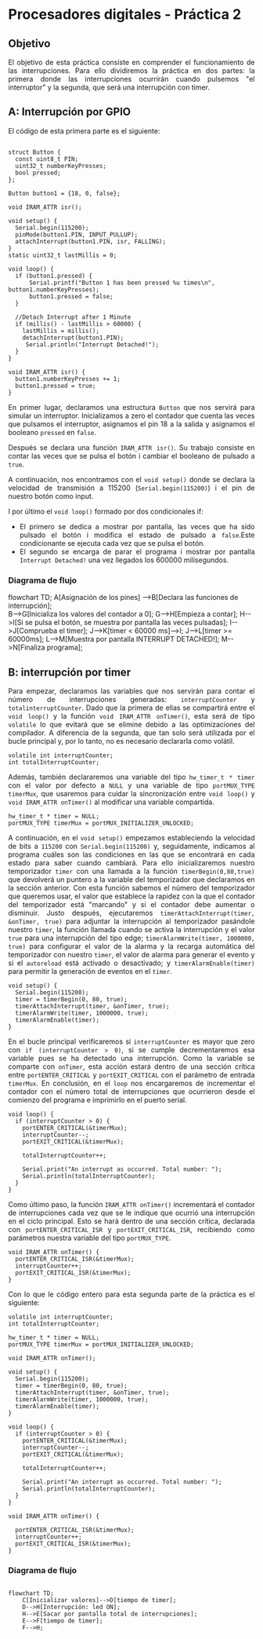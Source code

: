 # Procesadores digitales - Práctica 2

## Objetivo
<div align="justify">

El objetivo de esta práctica consiste en comprender el funcionamiento de las interrupciones. Para ello dividiremos la práctica en dos partes: la primera donde las interrupciones ocurrirán cuando pulsemos "el interruptor" y la segunda, que será una interrupción con timer.

## A: Interrupción por GPIO

El código de esta primera parte es el siguiente:

</div>

```

struct Button {
  const uint8_t PIN;
  uint32_t numberKeyPresses;
  bool pressed;
};

Button button1 = {18, 0, false};

void IRAM_ATTR isr();

void setup() {
  Serial.begin(115200);
  pinMode(button1.PIN, INPUT_PULLUP);
  attachInterrupt(button1.PIN, isr, FALLING);
}
static uint32_t lastMillis = 0;

void loop() {
  if (button1.pressed) {
      Serial.printf("Button 1 has been pressed %u times\n", button1.numberKeyPresses);
      button1.pressed = false;
  }

  //Detach Interrupt after 1 Minute
  if (millis() - lastMillis > 60000) {
    lastMillis = millis();
    detachInterrupt(button1.PIN);
     Serial.println("Interrupt Detached!");
  }
}

void IRAM_ATTR isr() {
  button1.numberKeyPresses += 1;
  button1.pressed = true;
}

```

<div align="justify">

En primer lugar, declaramos una estructura `Button` que nos servirá para simular un interruptor. Inicializamos a zero el contador que cuenta las veces que pulsamos el interruptor, asignamos el pin 18 a la salida y asignamos el booleano `pressed` en `false`. 

Después se declara una función `IRAM_ATTR isr()`. Su trabajo consiste en contar las veces que se pulsa el botón i cambiar el booleano de pulsado a `true`.

A continuación, nos encontramos con el `void setup()` donde se declara la velocidad de transmisión a 115200 (`Serial.begin(115200)`) i el pin de nuestro botón como input.

I por último el `void loop()` formado por dos condicionales if:
* El primero se dedica a mostrar por pantalla, las veces que ha sido pulsado el botón i modifica el estado de pulsado a `false`.Este condicionante se ejecuta cada vez que se pulsa el botón. 
* El segundo se encarga de parar el programa i mostrar por pantalla `Interrupt Detached!` una vez llegados los 600000 milisegundos.
</div>

### Diagrama de flujo

<div class="mermaid">

flowchart TD;
    A[Asignación de los pines] -->B[Declara las funciones de interrupción];    
    B-->G[Inicializa los valores del contador a 0];
    G-->H[Empieza a contar];
    H-->I[Si se pulsa el botón, se muestra por pantalla las veces pulsadas];
    I-->J[Comprueba el timer];
    J-->K[timer < 60000 ms]-->I;
    J-->L[timer >= 60000ms];
    L-->M[Muestra por pantalla INTERRUPT DETACHED!];
    M-->N[Finaliza programa];
    
    
  </div>


## B: interrupción por timer

<div align="justify">

Para empezar, declaramos las variables que nos servirán para contar el número de interrupciones generadas: `interruptCounter` y `totalinterruptCounter`. Dado que la primera de ellas se compartirá entre el `void loop()` y la función `void IRAM_ATTR onTimer()`, esta será de tipo `volatile` lo que evitará que se elimine debido a las optimizaciones del compilador. A diferencia de la segunda, que tan solo será utilizada por el bucle principal y, por lo tanto, no es necesario declararla como volátil. 

```
volatile int interruptCounter;
int totalInterruptCounter;
```

Además, también declararemos una variable del tipo `hw_timer_t * timer` con el valor por defecto a `NULL` y una variable de tipo `portMUX_TYPE timerMux`, que usaremos para cuidar la sincronización entre `void loop()` y `void IRAM_ATTR onTimer()` al modificar una variable compartida. 

```
hw_timer_t * timer = NULL;
portMUX_TYPE timerMux = portMUX_INITIALIZER_UNLOCKED;
```

A continuación, en el `void setup()` empezamos estableciendo la velocidad de bits a `115200` con `Serial.begin(115200)` y, seguidamente, indicamos al programa cuáles son las condiciones en las que se encontrará en cada estado para saber cuando cambiará. Para ello inicializaremos nuestro temporizador `timer` con una llamada a la función `timerBegin(0,80,true)` que devolverá un puntero a la variable del temporizador que declaramos en la sección anterior. Con esta función sabemos el número del temporizador que queremos usar, el valor que establece la rapidez con la que el contador del temporizador está "marcando" y si el contador debe aumentar o disminuir. Justo después, ejecutaremos `timerAttachInterrupt(timer, &onTimer, true)` para adjuntar la interrupción al temporizador pasándole nuestro `timer`, la función llamada cuando se activa la interrupción y el valor `true` para una interrupción del tipo edge; `timerAlarmWrite(timer, 1000000, true)` para configurar el valor de la alarma y la recarga automática del temporizador  con nuestro `timer`, el valor de alarma para generar el evento y si el `autoreload` está activado o desactivado; y `timerAlarmEnable(timer)` para permitir la generación de eventos en el `timer`.

```
void setup() {
  Serial.begin(115200);
  timer = timerBegin(0, 80, true);
  timerAttachInterrupt(timer, &onTimer, true);
  timerAlarmWrite(timer, 1000000, true);
  timerAlarmEnable(timer);
}
```

En el bucle principal verificaremos si `interruptCounter` es mayor que zero con `if (interruptCounter > 0)`, si se cumple decrementaremos esa variable pues se ha detectado una interrupción. Como la variable se comparte con `onTimer`, esta acción estará dentro de una sección crítica entre `portENTER_CRITICAL` y `portEXIT_CRITICAL` con el parámetro de entrada `timerMux`. En conclusión, en el `loop` nos encargaremos de incrementar el contador con el número total de interrupciones que ocurrieron desde el comienzo del programa e imprimirlo en el puerto serial. 

```
void loop() {
  if (interruptCounter > 0) {
    portENTER_CRITICAL(&timerMux);
    interruptCounter--;
    portEXIT_CRITICAL(&timerMux);
 
    totalInterruptCounter++;
 
    Serial.print("An interrupt as occurred. Total number: ");
    Serial.println(totalInterruptCounter);
  }
}
```

Como último paso, la función `IRAM_ATTR onTimer()` incrementará el contador de interrupciones cada vez que se le indique que ocurrió una interrupción en el ciclo principal. Esto se hará dentro de una sección crítica, declarada con `portENTER_CRITICAL_ISR` y `portEXIT_CRITICAL_ISR`, recibiendo como parámetros nuestra variable del tipo `portMUX_TYPE`.

```
void IRAM_ATTR onTimer() {
  portENTER_CRITICAL_ISR(&timerMux);
  interruptCounter++;
  portEXIT_CRITICAL_ISR(&timerMux);
}
```
Con lo que le código entero para esta segunda parte de la práctica es el siguiente:

```
volatile int interruptCounter;
int totalInterruptCounter;
 
hw_timer_t * timer = NULL;
portMUX_TYPE timerMux = portMUX_INITIALIZER_UNLOCKED;

void IRAM_ATTR onTimer();

void setup() {
  Serial.begin(115200);
  timer = timerBegin(0, 80, true);
  timerAttachInterrupt(timer, &onTimer, true);
  timerAlarmWrite(timer, 1000000, true);
  timerAlarmEnable(timer);
}
 
void loop() {
  if (interruptCounter > 0) {
    portENTER_CRITICAL(&timerMux);
    interruptCounter--;
    portEXIT_CRITICAL(&timerMux);
 
    totalInterruptCounter++;
 
    Serial.print("An interrupt as occurred. Total number: ");
    Serial.println(totalInterruptCounter);
  }
}

void IRAM_ATTR onTimer() {

  portENTER_CRITICAL_ISR(&timerMux);
  interruptCounter++;
  portEXIT_CRITICAL_ISR(&timerMux);
}
```

</div>

### Diagrama de flujo

```mermaid

flowchart TD;
    C[Inicializar valores]-->D[tiempo de timer];
    D-->H[Interrupción: led ON];
    H-->E[Sacar por pantalla total de interrupciones];
    E-->F[tiempo de timer];
    F-->H;

```
